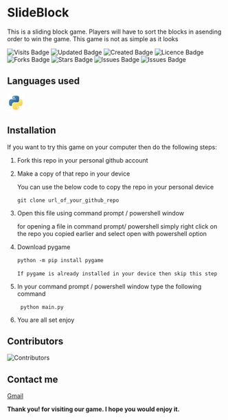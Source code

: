 # SlideBlock
This is a sliding block game. Players will have to sort the blocks in asending order to win the game.
This game is not as simple as it looks


![Visits Badge](https://badges.pufler.dev/visits/Rishikesh-kumar-7258/SlideBlock)
![Updated Badge](https://badges.pufler.dev/updated/Rishikesh-kumar-7258/SlideBlock)
![Created Badge](https://badges.pufler.dev/created/Rishikesh-kumar-7258/SlideBlock)
![Licence Badge](https://img.shields.io/github/license/Rishikesh-kumar-7258/SlideBlock?style=flat-square)
![Forks Badge](https://img.shields.io/github/forks/Rishikesh-kumar-7258/SlideBlock?style=flat-square)
![Stars Badge](https://img.shields.io/github/stars/Rishikesh-kumar-7258/SlideBlock?style=flat-square)
![Issues Badge](https://img.shields.io/github/issues/Rishikesh-kumar-7258/SlideBlock?style=flat-square)
![Issues Badge](https://img.shields.io/github/issues-pr/Rishikesh-kumar-7258/SlideBlock?style=flat-square)

## Languages used
<p align="left">
<img src="https://raw.githubusercontent.com/devicons/devicon/master/icons/python/python-original.svg"alt="python" width="40"/>  <a href="https://reactjs.org/" target="_blank"></a>
<p>


## Installation
If you want to try this game on your computer then do the following steps:
1. Fork this repo in your personal github account
2. Make a copy of that repo in your device

    You can use the below code to copy the repo in your personal device
    ```
    git clone url_of_your_github_repo
    ```
3. Open this file using command prompt / powershell window

    for opening a file in command prompt/ powershell simply right click on the repo you copied earlier and select open with powershell option
4. Download pygame 
    ```
    python -m pip install pygame
    ```
    `If pygame is already installed in your device then skip this step`
5. In your command prompt / powershell window type the following command
    ```
     python main.py
    ```

6. You are all set enjoy

## Contributors
![Contributors](https://contrib.rocks/image?repo=Rishikesh-kumar-7258/SlideBlock)

## Contact me
[Gmail](mailto:rishi7258prince@gmail.com)

**Thank you! for visiting our game. I hope you would enjoy it.**
